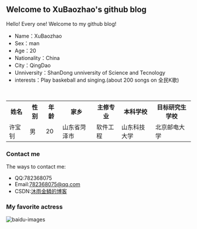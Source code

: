 ## Welcome to XuBaozhao's github blog

Hello! Every one! Welcome to my github blog!<br />
* Name：XuBaozhao
* Sex：man
* Age：20
* Nationality：China
* City：QingDao
* Unniversity：ShanDong unniversity of Science and Tecnology
* interests：Play baskeball and singing.(about 200 songs on 全民K歌)<br />

<div>
        <table border="0">
	  <tr>
	    <th>姓名</th>
	    <th>性别</th>
      <th>年龄</th>
      <th>家乡</th>
      <th>主修专业</th>
      <th>本科学校</th>
      <th>目标研究生学校</th>
	  </tr>
	  <tr>
	    <td>许宝钊</td>
	    <td>男</td>
      <td>20</td>
      <td>山东省菏泽市</td>
      <td>软件工程</td>
      <td>山东科技大学</td>
      <td>北京邮电大学</td>
	  </tr>
	</table>
</div>

### Contact me

The ways to contact me:<br />
* QQ:782368075
* Email:782368075@qq.com<br />
* CSDN:[沐雨金鳞的博客](https://blog.csdn.net/qq_38262266)

### My favorite actress 

![baidu-images](https://gss2.bdstatic.com/9fo3dSag_xI4khGkpoWK1HF6hhy/baike/c0%3Dbaike180%2C5%2C5%2C180%2C60/sign=012d5f65c68065386fe7ac41f6b4ca21/91ef76c6a7efce1b0f2812e1a351f3deb48f659e.jpg "baidu")  



